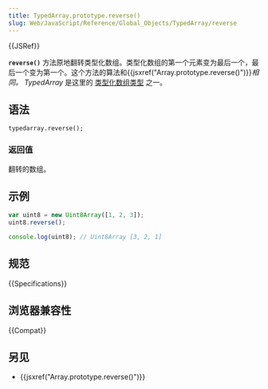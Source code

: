 ```yaml
---
title: TypedArray.prototype.reverse()
slug: Web/JavaScript/Reference/Global_Objects/TypedArray/reverse
---
```

{{JSRef}}

**`reverse()`** 方法原地翻转类型化数组。类型化数组的第一个元素变为最后一个，最后一个变为第一个。这个方法的算法和{{jsxref("Array.prototype.reverse()")}}_相同。_ _TypedArray_ 是这里的 [类型化数组类型](https://developer.mozilla.org/en-US/docs/Web/JavaScript/Reference/Global_Objects/TypedArray#TypedArray_objects) 之一。

## 语法

```plain
typedarray.reverse();
```

### 返回值

翻转的数组。

## 示例

```js
var uint8 = new Uint8Array([1, 2, 3]);
uint8.reverse();

console.log(uint8); // Uint8Array [3, 2, 1]
```

## 规范

{{Specifications}}

## 浏览器兼容性

{{Compat}}

## 另见

- {{jsxref("Array.prototype.reverse()")}}
